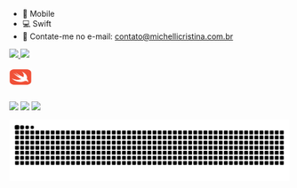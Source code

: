 - 📲 Mobile
- 💻 Swift
- 💌 Contate-me no e-mail: contato@michellicristina.com.br

 <div>
  <a href="https://github.com/mihcristina">
  <img height="180em" src="https://github-readme-stats.vercel.app/api?username=mihcristina&show_icons=true&theme=jolly&include_all_commits=true&count_private=true"/>
  <img height="180em" src="https://github-readme-stats.vercel.app/api/top-langs/?username=mihcristina&layout=compact&langs_count=7&theme=jolly"/>
</div>
<div style="display: inline_block"><br>
  <img align="center" alt="Mih-Swift" height="30" width="40" src="https://raw.githubusercontent.com/devicons/devicon/00f02ef57fb7601fd1ddcc2fe6fe670fef3ae3e4/icons/swift/swift-original.svg">
 </div>
  
  ##
 
<div> 
  <a href="https://www.instagram.com/micplima/" target="_blank"><img src="https://img.shields.io/badge/-Instagram-%23E4405F?style=for-the-badge&logo=instagram&logoColor=white" target="_blank"></a>
  <a href = "mailto:contato@michellicristina.com.br"><img src="https://img.shields.io/badge/-Gmail-%23333?style=for-the-badge&logo=gmail&logoColor=white" target="_blank"></a>
  <a href="https://www.linkedin.com/in/michelli-cristina-de-paulo-lima-82ab8b104/" target="_blank"><img src="https://img.shields.io/badge/-LinkedIn-%230077B5?style=for-the-badge&logo=linkedin&logoColor=white" target="_blank"></a> 
 
  ![Snake animation](https://github.com/mihcristina/mihcristina/blob/output/github-contribution-grid-snake.svg)
 
</div>
